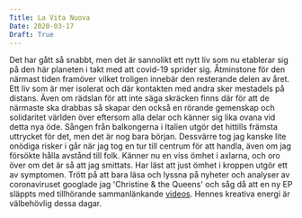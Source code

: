 ```yaml
---
Title: La Vita Nuova
Date: 2020-03-17
Draft: True
---
```


Det har gått så snabbt, men det är sannolikt ett nytt liv som nu etablerar sig på den här planeten i takt med att covid-19 sprider sig. Åtminstone för den närmast tiden framöver vilket troligen innebär den resterande delen av året. Ett liv som är mer isolerat och där kontakten med andra sker mestadels på distans. Även om rädslan för att inte säga skräcken finns där för att de närmaste ska drabbas så skapar den också en rörande gemenskap och solidaritet världen över eftersom alla delar och känner sig lika ovana vid detta nya öde. Sången från balkongerna i Italien utgör det hittills främsta uttrycket för det, men det är nog bara början. Dessvärre tog jag kanske lite onödiga risker i går när jag tog en tur till centrum för att handla, även om jag försökte hålla avstånd till folk. Känner nu en viss ömhet i axlarna, och  oro över om det är så att jag smittats. Har läst att just ömhet i kroppen utgör ett av symptomen. Trött på att bara läsa och lyssna på nyheter och analyser av coronaviruset googlade jag 'Christine & the Queens' och såg då att en ny EP släppts med tillhörande sammanlänkande [videos](https://www.youtube.com/watch?v=EIdSORj_dd0). Hennes kreativa energi är välbehövlig dessa dagar.
